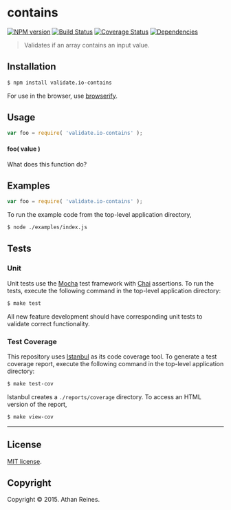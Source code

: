 contains
===
[![NPM version][npm-image]][npm-url] [![Build Status][travis-image]][travis-url] [![Coverage Status][coveralls-image]][coveralls-url] [![Dependencies][dependencies-image]][dependencies-url]

> Validates if an array contains an input value.


## Installation

``` bash
$ npm install validate.io-contains
```

For use in the browser, use [browserify](https://github.com/substack/node-browserify).


## Usage

``` javascript
var foo = require( 'validate.io-contains' );
```

#### foo( value )

What does this function do?


## Examples

``` javascript
var foo = require( 'validate.io-contains' );
```

To run the example code from the top-level application directory,

``` bash
$ node ./examples/index.js
```


## Tests

### Unit

Unit tests use the [Mocha](http://mochajs.org) test framework with [Chai](http://chaijs.com) assertions. To run the tests, execute the following command in the top-level application directory:

``` bash
$ make test
```

All new feature development should have corresponding unit tests to validate correct functionality.


### Test Coverage

This repository uses [Istanbul](https://github.com/gotwarlost/istanbul) as its code coverage tool. To generate a test coverage report, execute the following command in the top-level application directory:

``` bash
$ make test-cov
```

Istanbul creates a `./reports/coverage` directory. To access an HTML version of the report,

``` bash
$ make view-cov
```


---
## License

[MIT license](http://opensource.org/licenses/MIT). 


## Copyright

Copyright &copy; 2015. Athan Reines.


[npm-image]: http://img.shields.io/npm/v/validate.io-contains.svg
[npm-url]: https://npmjs.org/package/validate.io-contains

[travis-image]: http://img.shields.io/travis/validate-io/contains/master.svg
[travis-url]: https://travis-ci.org/validate-io/contains

[coveralls-image]: https://img.shields.io/coveralls/validate-io/contains/master.svg
[coveralls-url]: https://coveralls.io/r/validate-io/contains?branch=master

[dependencies-image]: http://img.shields.io/david/validate-io/contains.svg
[dependencies-url]: https://david-dm.org/validate-io/contains

[dev-dependencies-image]: http://img.shields.io/david/dev/validate-io/contains.svg
[dev-dependencies-url]: https://david-dm.org/dev/validate-io/contains

[github-issues-image]: http://img.shields.io/github/issues/validate-io/contains.svg
[github-issues-url]: https://github.com/validate-io/contains/issues
